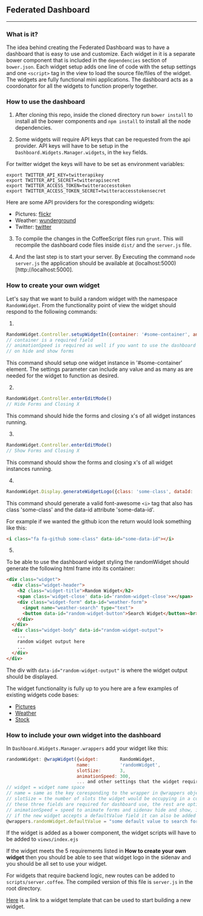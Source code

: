 ## Federated Dashboard
---
### What is it?

The idea behind creating the Federated Dashboard was to have a dashboard that is easy to use and customize. Each widget in it is a separate bower component that is included in the `dependencies` section of `bower.json`. Each widget setup adds one line of code with the setup settings and one `<script>` tag in the view to load the source file/files of the widget. The widgets are fully functional mini applications. The dashboard acts as a coordonator for all the widgets to function properly together.

### How to use the dashboard

1. After cloning this repo, inside the cloned directory run `bower install` to install all the bower components and `npm install` to install all the node dependencies.

2. Some widgets will require API keys that can be requested from the api provider. API keys will have to be setup in the `Dashboard.Widgets.Manager.widgets`, in the `key` fields.

For twitter widget the keys will have to be set as environment variables:
```
export TWITTER_API_KEY=twitterapikey
export TWITTER_API_SECRET=twitterapisecret
export TWITTER_ACCESS_TOKEN=twitteraccesstoken
export TWITTER_ACCESS_TOKEN_SECRET=twitteraccesstokensecret
```
Here are some API providers for the coresponding widgets:

+ Pictures: [flickr](https://www.flickr.com/services/api/)
+ Weather:  [wunderground](http://www.wunderground.com/weather/api/)
+ Twitter:  [twitter](https://dev.twitter.com/)

3. To compile the changes in the CoffeeScript files run `grunt`. This will recompile the dashboard code files inside `dist/` and the `server.js` file.

4. And the last step is to start your server. By Executing the command `node server.js` the application should be available at (localhost:5000)[http://localhost:5000].

### How to create your own widget

Let's say that we want to build a random widget with the namespace `RandomWidget`.
From the functionality point of view the widget should respond to the following commands:

1.
```javascript
RandomWidget.Controller.setupWidgetIn({container: '#some-container', animationSpeed: 300, otherOption: 'other-option'i, ...more options })
// container is a required field
// animationSpeed is required as well if you want to use the dashboard with animations
// on hide and show forms
```
This command should setup one widget instance in '#some-container' element.
The settings parameter can include any value and as many as are needed for the widget to function as desired.

2.
```javascript
RandomWidget.Controller.enterEditMode()
// Hide Forms and Closing X
```
This command should hide the forms and closing x's of all widget instances running.

3.
```javascript
RandomWidget.Controller.enterEditMode()
// Show Forms and Closing X
```
This command should show the forms and closing x's of all widget instances running.

4.
```javascript
RandomWidget.Display.generateWidgetLogo({class: 'some-class', dataId: 'some-data-id'})
```
This command should generate a valid font-awesome `<i>` tag that also has class 'some-class' and the data-id attribute 'some-data-id'.

For example if we wanted the github icon the return would look something like this:
```html
<i class="fa fa-github some-class" data-id="some-data-id"></i>
```

5.
To be able to use the dashboard widget styling the randomWidget should generate the following html frame into its container:
```html
<div class="widget">
  <div class="widget-header">
    <h2 class="widget-title">Random Widget</h2>
    <span class='widget-close' data-id='random-widget-close'>×</span>
    <div class="widget-form" data-id="weather-form">
      <input name="weather-search" type="text">
      <button data-id="random-widget-button">Search Widget</button><br>
    </div>
  </div>
  <div class="widget-body" data-id="random-widget-output">
    ...
    random widget output here
    ...
  </div>
</div>
```

The div with `data-id="random-widget-output"` is where the widget output should be displayed.

The widget functionality is fully up to you here are a few examples of existing widgets code bases:
- [Pictures](https://github.com/bwvoss/federated-dashboard-flickr-widget)
- [Weather](https://github.com/bwvoss/federated-dashboard-wunderground-widget)
- [Stock](https://github.com/bwvoss/federated-dashboard-markitondemand-widget)

### How to include your own widget into the dashboard

In `Dashboard.Widgets.Manager.wrappers` add your widget like this:
```javascript
randomWidget: @wrapWidget({widget:        RandomWidget,
                          name:           'randomWidget',
                          slotSize:       3,
                          animationSpeed: 300,
                          ... and other settings that the widget requires ...})
// widget = widget name space
// name = same as the key coresponding to the wrapper in @wrappers object
// slotSize = the number of slots the widget would be occupying in a column
// these three fields are required for dashboard use, the rest are optional
// animationSpeed = speed to animate forms and sidenav hide and show, include if using animations
// if the new widget accepts a defaultValue field it can also be added to the Dashboard.Widgets.Manager.addDefaultsToWrappers() function like this:
@wrappers.randomWidget.defaultValue = "some default value to search for"
```

If the widget is added as a bower component, the widget scripts will have to be added to `views/index.ejs`

If the widget meets the 5 requirements listed in  **How to create your own widget** then you should be able to see that widget logo in the sidenav and you should be all set to use your widget.

For widgets that require backend logic, new routes can be added to `scripts/server.coffee`. The compiled version of this file is `server.js` in the root directory.

[Here](https://github.com/alexcodreanu86/federated-dashboard-widget-template) is a link to a widget template that can be used to start building a new widget.
